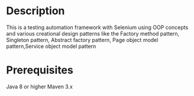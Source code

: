 # Description
This is a testing automation framework with Selenium using OOP concepts and various creational design patterns like the Factory method pattern, Singleton pattern, Abstract factory pattern, Page object model pattern,Service object model pattern
# Prerequisites
Java 8 or higher
Maven 3.x
